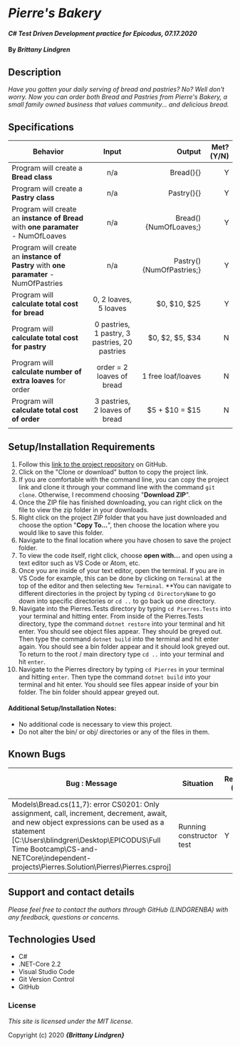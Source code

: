 # _Pierre's Bakery_

#### _C# Test Driven Development practice for Epicodus, 07.17.2020_

#### By _**Brittany Lindgren**_

## Description

_Have you gotten your daily serving of bread and pastries? No? Well don't worry. Now you can order both Bread and Pastries from Pierre's Bakery, a small family owned business that values community... and delicious bread._

## Specifications

| Behavior   |   Input   |  Output |  Met? (Y/N)  |
|----------|:-------------:|------:|-----------:|
| Program will create a **Bread class** | n/a | Bread(){} | Y |
| Program will create a **Pastry class** | n/a | Pastry(){} | Y |
| Program will create an **instance of Bread** with **one paramater** - NumOfLoaves | n/a | Bread(){NumOfLoaves;} | Y |
| Program will create an **instance of Pastry** with **one paramater** - NumOfPastries | n/a | Pastry(){NumOfPastries;} | Y |
| Program will **calculate total cost for bread** | 0, 2 loaves, 5 loaves | $0, $10, $25 | Y |
| Program will **calculate total cost for pastry** | 0 pastries, 1 pastry, 3 pastries, 20 pastries | $0, $2, $5, $34 | N |
| Program will **calculate number of extra loaves** for order | order = 2 loaves of bread | 1 free loaf/loaves | N |
| Program will **calculate total cost of order** | 3 pastries, 2 loaves of bread | $5 + $10 = $15 | N |
|  |  |  |  |



## Setup/Installation Requirements


  1. Follow this [link to the project repository](https://github.com/LINDGRENBA/PierresBakery) on GitHub.  
  2. Click on the "Clone or download" button to copy the project link.     
  3. If you are comfortable with the command line, you can copy the project link and clone it through your command line with the command `git clone`. Otherwise, I recommend choosing "**Download ZIP**".     
   4. Once the ZIP file has finished downloading, you can right click on the file to view the zip folder in your downloads.     
  5. Right click on the project ZIP folder that you have just downloaded and choose the option "**Copy To...**", then choose the location where you would like to save this folder.      
  6. Navigate to the final location where you have chosen to save the project folder.      
  7. To view the code itself, right click, choose **open with...** and open using a text editor such as VS Code or Atom, etc.
  8. Once you are inside of your text editor, open the terminal. If you are in VS Code for example, this can be done by clicking on `Terminal` at the top of the editor and then selecting `New Terminal`. **You can navigate to different directories in the project by typing `cd DirectoryName` to go down into specific directories or `cd ..` to go back up one directory. 
  9. Navigate into the Pierres.Tests directory by typing `cd Pierres.Tests` into your terminal and hitting enter. From inside of the Pierres.Tests directory, type the command `dotnet restore` into your terminal and hit enter. You should see object files appear. They should be greyed out. Then type the command `dotnet build` into the terminal and hit enter again. You should see a bin folder appear and it should look greyed out. To return to the root / main directory type `cd ..` into your terminal and hit `enter`.
  10. Navigate to the Pierres directory by typing `cd Pierres` in your terminal and hitting `enter`. Then type the command `dotnet build` into your terminal and hit enter. You should see files appear inside of your bin folder. The bin folder should appear greyed out. 


#### Additional Setup/Installation Notes:

* No additional code is necessary to view this project.   
* Do not alter the bin/ or obj/ directories or any of the files in them.

## Known Bugs

| Bug : Message |  Situation  | Resolved (Y/N) |  How was the issue resolved?  |
| ------- | ----- | ------ | ------- |
| Models\Bread.cs(11,7): error CS0201: Only assignment, call, increment, decrement, await, and new object expressions can be used as a statement [C:\Users\blindgren\Desktop\EPICODUS\Full Time Bootcamp\CS-and-NETCore\independent-projects\Pierres.Solution\Pierres\Pierres.csproj] | Running constructor test | Y |  Change paramater for first test to int data type  | 


## Support and contact details

_Please feel free to contact the authors through GitHub (LINDGRENBA) with any feedback, questions or concerns._

## Technologies Used

* C# 
* .NET-Core 2.2
* Visual Studio Code
* Git Version Control 
* GitHub

### License

*This site is licensed under the MIT license.*

Copyright (c) 2020 **_{Brittany Lindgren}_**